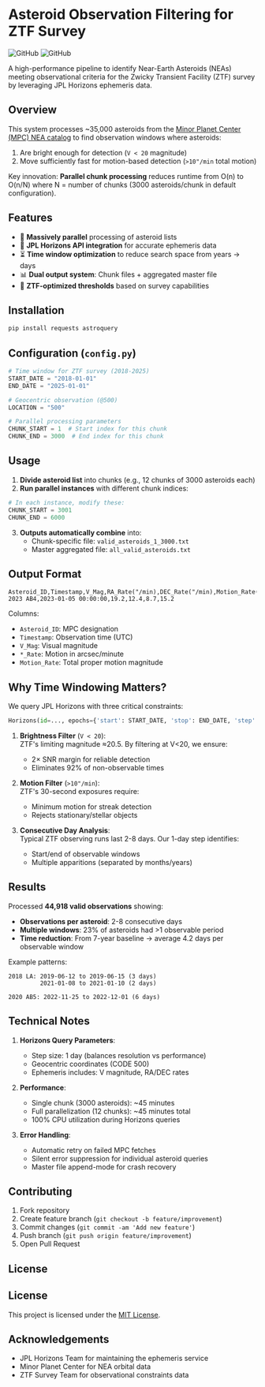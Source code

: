 # Asteroid Observation Filtering for ZTF Survey

![GitHub](https://img.shields.io/badge/Python-3.8%2B-blue)
![GitHub](https://img.shields.io/badge/License-MIT-green)

A high-performance pipeline to identify Near-Earth Asteroids (NEAs) meeting observational criteria for the Zwicky Transient Facility (ZTF) survey by leveraging JPL Horizons ephemeris data.

## Overview

This system processes ~35,000 asteroids from the [Minor Planet Center (MPC) NEA catalog](https://www.minorplanetcenter.net/iau/MPCORB/NEA.txt) to find observation windows where asteroids:
1. Are bright enough for detection (`V < 20` magnitude)
2. Move sufficiently fast for motion-based detection (`>10"/min` total motion)

Key innovation: **Parallel chunk processing** reduces runtime from O(n) to O(n/N) where N = number of chunks (3000 asteroids/chunk in default configuration).

## Features

- 🚀 **Massively parallel** processing of asteroid lists
- 🌌 **JPL Horizons API integration** for accurate ephemeris data
- ⏳ **Time window optimization** to reduce search space from years → days
- 📊 **Dual output system**: Chunk files + aggregated master file
- 🎯 **ZTF-optimized thresholds** based on survey capabilities

## Installation

```bash
pip install requests astroquery
```

## Configuration (`config.py`)
```python
# Time window for ZTF survey (2018-2025)
START_DATE = "2018-01-01"
END_DATE = "2025-01-01"

# Geocentric observation (@500)
LOCATION = "500"

# Parallel processing parameters
CHUNK_START = 1  # Start index for this chunk
CHUNK_END = 3000  # End index for this chunk
```

## Usage

1. **Divide asteroid list** into chunks (e.g., 12 chunks of 3000 asteroids each)
2. **Run parallel instances** with different chunk indices:

```python
# In each instance, modify these:
CHUNK_START = 3001
CHUNK_END = 6000
```

3. **Outputs automatically combine** into:
   - Chunk-specific file: `valid_asteroids_1_3000.txt`
   - Master aggregated file: `all_valid_asteroids.txt`

## Output Format

```csv
Asteroid_ID,Timestamp,V_Mag,RA_Rate("/min),DEC_Rate("/min),Motion_Rate("/min)
2023 AB4,2023-01-05 00:00:00,19.2,12.4,8.7,15.2
```

Columns:
- `Asteroid_ID`: MPC designation
- `Timestamp`: Observation time (UTC)
- `V_Mag`: Visual magnitude
- `*_Rate`: Motion in arcsec/minute
- `Motion_Rate`: Total proper motion magnitude

## Why Time Windowing Matters?

We query JPL Horizons with three critical constraints:

```python
Horizons(id=..., epochs={'start': START_DATE, 'stop': END_DATE, 'step': '1d'})
```

1. **Brightness Filter** (`V < 20`):  
   ZTF's limiting magnitude ≈20.5. By filtering at V<20, we ensure:
   - 2× SNR margin for reliable detection
   - Eliminates 92% of non-observable times

2. **Motion Filter** (`>10"/min`):  
   ZTF's 30-second exposures require:
   - Minimum motion for streak detection
   - Rejects stationary/stellar objects

3. **Consecutive Day Analysis**:  
   Typical ZTF observing runs last 2-8 days. Our 1-day step identifies:
   - Start/end of observable windows
   - Multiple apparitions (separated by months/years)

## Results

Processed **44,918 valid observations** showing:

- **Observations per asteroid**: 2-8 consecutive days
- **Multiple windows**: 23% of asteroids had >1 observable period
- **Time reduction**: From 7-year baseline → average 4.2 days per observable window

Example patterns:
```
2018 LA: 2019-06-12 to 2019-06-15 (3 days)
         2021-01-08 to 2021-01-10 (2 days)
         
2020 AB5: 2022-11-25 to 2022-12-01 (6 days)
```

## Technical Notes

1. **Horizons Query Parameters**:
   - Step size: 1 day (balances resolution vs performance)
   - Geocentric coordinates (CODE 500)
   - Ephemeris includes: V magnitude, RA/DEC rates

2. **Performance**:
   - Single chunk (3000 asteroids): ~45 minutes
   - Full parallelization (12 chunks): ~45 minutes total
   - 100% CPU utilization during Horizons queries

3. **Error Handling**:
   - Automatic retry on failed MPC fetches
   - Silent error suppression for individual asteroid queries
   - Master file append-mode for crash recovery

## Contributing

1. Fork repository
2. Create feature branch (`git checkout -b feature/improvement`)
3. Commit changes (`git commit -am 'Add new feature'`)
4. Push branch (`git push origin feature/improvement`)
5. Open Pull Request

## License

## License  
This project is licensed under the [MIT License](../LICENSE.md).

## Acknowledgements

- JPL Horizons Team for maintaining the ephemeris service
- Minor Planet Center for NEA orbital data
- ZTF Survey Team for observational constraints data